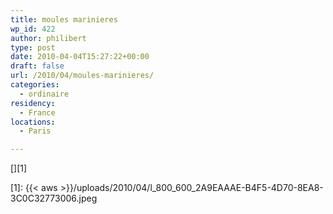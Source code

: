 ```yaml
---
title: moules marinieres
wp_id: 422
author: philibert
type: post
date: 2010-04-04T15:27:22+00:00
draft: false
url: /2010/04/moules-marinieres/
categories:
  - ordinaire
residency:
  - France
locations:
  - Paris

---
```

[<img src="{{< aws >}}/uploads/2010/04/l_800_600_2A9EAAAE-B4F5-4D70-8EA8-3C0C32773006.jpeg" alt="" class="alignnone size-full" />][1]

 [1]: {{< aws >}}/uploads/2010/04/l_800_600_2A9EAAAE-B4F5-4D70-8EA8-3C0C32773006.jpeg